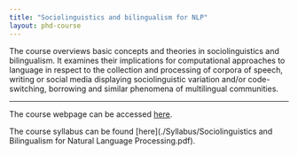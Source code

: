 ```yaml
---
title: "Sociolinguistics and bilingualism for NLP"
layout: phd-course
---
```

The course overviews basic concepts and theories in sociolinguistics and bilingualism. It examines their implications for computational approaches to language in respect to the collection and processing of corpora of speech, writing or social media displaying sociolinguistic variation and/or code- switching, borrowing and similar phenomena of multilingual communities.

---
The course webpage can be accessed [here](https://gu-clasp.github.io/research/language-and-perception-group/courses/csoc/csoc/).

The course syllabus can be found [here](./Syllabus/Sociolinguistics and Bilingualism for Natural Language Processing.pdf).
